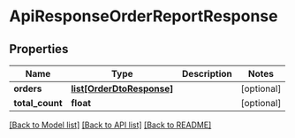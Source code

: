 # ApiResponseOrderReportResponse

## Properties
Name | Type | Description | Notes
------------ | ------------- | ------------- | -------------
**orders** | [**list[OrderDtoResponse]**](OrderDtoResponse.md) |  | [optional] 
**total_count** | **float** |  | [optional] 

[[Back to Model list]](../README.md#documentation-for-models) [[Back to API list]](../README.md#documentation-for-api-endpoints) [[Back to README]](../README.md)

